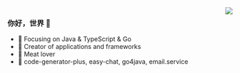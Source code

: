 <img align="right" src="https://github-readme-stats.vercel.app/api?username=guanjiangtao&show_icons=true&icon_color=CE1D2D&text_color=718096&bg_color=ffffff&hide_title=true" />

### 你好，世界 👋

- :orange_book: Focusing on Java & TypeScript & Go
- :hammer: Creator of applications and frameworks
- :meat_on_bone: Meat lover
- :book: code-generator-plus, easy-chat, go4java, email.service
